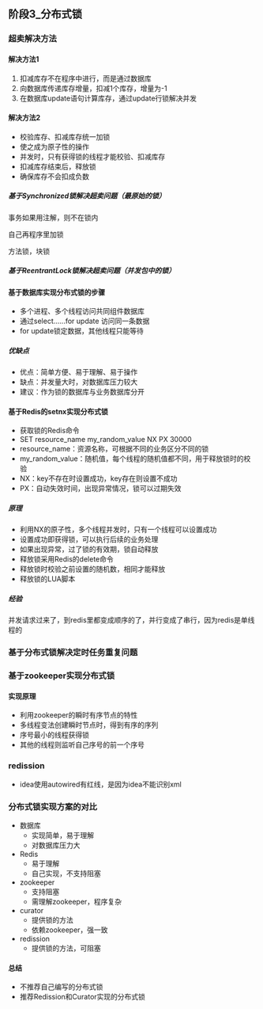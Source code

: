 ## 阶段3_分布式锁

### 超卖解决方法

#### 解决方法1

1. 扣减库存不在程序中进行，而是通过数据库
2. 向数据库传递库存增量，扣减1个库存，增量为-1
3. 在数据库update语句计算库存，通过update行锁解决并发

#### 解决方法2

- 校验库存、扣减库存统一加锁
- 使之成为原子性的操作
- 并发时，只有获得锁的线程才能校验、扣减库存
- 扣减库存结束后，释放锁
- 确保库存不会扣成负数

##### 基于Synchronized锁解决超卖问题（最原始的锁）

事务如果用注解，则不在锁内

自己再程序里加锁

方法锁，块锁

##### 基于ReentrantLock锁解决超卖问题（并发包中的锁）

### 

#### 基于数据库实现分布式锁的步骤

- 多个进程、多个线程访问共同组件数据库
- 通过select......for update 访问同一条数据
- for update锁定数据，其他线程只能等待

##### 优缺点

- 优点：简单方便、易于理解、易于操作
- 缺点：并发量大时，对数据库压力较大
- 建议：作为锁的数据库与业务数据库分开

#### 基于Redis的setnx实现分布式锁

- 获取锁的Redis命令
- SET resource_name my_random_value NX PX 30000
- resource_name：资源名称，可根据不同的业务区分不同的锁
- my_random_value：随机值，每个线程的随机值都不同，用于释放锁时的校验
- NX：key不存在时设置成功，key存在则设置不成功
- PX：自动失效时间，出现异常情况，锁可以过期失效

##### 原理

- 利用NX的原子性，多个线程并发时，只有一个线程可以设置成功
- 设置成功即获得锁，可以执行后续的业务处理
- 如果出现异常，过了锁的有效期，锁自动释放
- 释放锁采用Redis的delete命令
- 释放锁时校验之前设置的随机数，相同才能释放
- 释放锁的LUA脚本

##### 经验

并发请求过来了，到redis里都变成顺序的了，并行变成了串行，因为redis是单线程的

### 基于分布式锁解决定时任务重复问题

### 基于zookeeper实现分布式锁

#### 实现原理

- 利用zookeeper的瞬时有序节点的特性
- 多线程变法创建瞬时节点时，得到有序的序列
- 序号最小的线程获得锁
- 其他的线程则监听自己序号的前一个序号

### redission

- idea使用autowired有红线，是因为idea不能识别xml

### 分布式锁实现方案的对比

- 数据库
  - 实现简单，易于理解
  - 对数据库压力大
- Redis
  - 易于理解
  - 自己实现，不支持阻塞
- zookeeper
  - 支持阻塞
  - 需理解zookeeper，程序复杂
- curator
  - 提供锁的方法
  - 依赖zookeeper，强一致
- redission
  - 提供锁的方法，可阻塞

#### 总结

- 不推荐自己编写的分布式锁
- 推荐Redission和Curator实现的分布式锁

